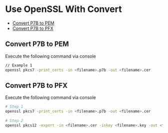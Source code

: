 # Use OpenSSL With Convert


- [Convert P7B to PEM](#convert-P7B-to-PEM)
- [Convert P7B to PFX](#convert-p7B-to-PFX)




## Convert P7B to PEM

Execute the following command via console

```bash
// Example 1
openssl pkcs7 -print_certs -in <filename>.p7b -out <filename>.cer
```



## Convert P7B to PFX

Execute the following command via console

```bash
# Step 1
openssl pkcs7 -print_certs -in <filename>.p7b -out <filename>.cer
 
# Step 2
openssl pkcs12 -export -in <filename>.cer -inkey <filename>.key -out <filename>.pfx -certfile <filenameCACert>.cer
```